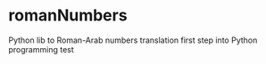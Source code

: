 # romanNumbers
Python lib to Roman-Arab numbers translation
first step into Python programming
test
